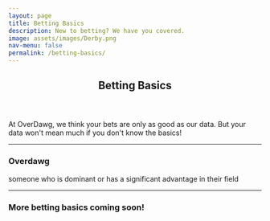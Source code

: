 ```yaml
---
layout: page
title: Betting Basics
description: New to betting? We have you covered. 
image: assets/images/Derby.png
nav-menu: false
permalink: /betting-basics/
---
```

<!-- Main -->
<div id="main" class="alt">

<!-- One -->
<section id="one">
	<div class="inner">
		<header class="major">
			<h1>Betting Basics</h1>
		</header>

<!-- Content -->
<p>At OverDawg, we think your bets are only as good as our data. But your data won't mean much if you don't know the basics!</p>

<hr>

<h3>Overdawg</h3>
<p>someone who is dominant or has a significant advantage in their field</p>

<hr>

<h3>More betting basics coming soon! </h3>









